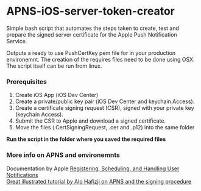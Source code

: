 # APNS-iOS-server-token-creator
Simple bash script that automates the steps taken to create, test and prepare the signed server certificate for the Apple Push Notification Service.

Outputs a ready to use PushCertKey pem file for in your production environemnt.
The creation of the requires files need to be done using OSX. The script itself can be run from linux.

### Prerequisites

1. Create iOS App (iOS Dev Center)
2. Create a private/public key pair (iOS Dev Center and keychain Access).
3. Create a certificate signing request (CSR), signed with your private key (keychain Access).
4. Submit the CSR to Apple and download a signed certificate.
5. Move the files (.CertSigningRequest, .cer and .p12) into the same folder

**Run the script in the folder where you saved the required files**

### More info on APNS and environemnts

Documentation by Apple [Registering, Scheduling, and Handling User Notifications](https://developer.apple.com/library/mac/documentation/NetworkingInternet/Conceptual/RemoteNotificationsPG/Chapters/ProvisioningDevelopment.html#//apple_ref/doc/uid/TP40008194-CH104-SW1)  
[Great illustrated tutorial by Alo Hafizji on APNS and the signing procedure](http://www.raywenderlich.com/32960/apple-push-notification-services-in-ios-6-tutorial-part-1)  